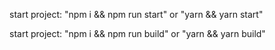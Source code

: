 start project: "npm i && npm run start" or "yarn && yarn start"

start project: "npm i && npm run build" or "yarn && yarn build"
